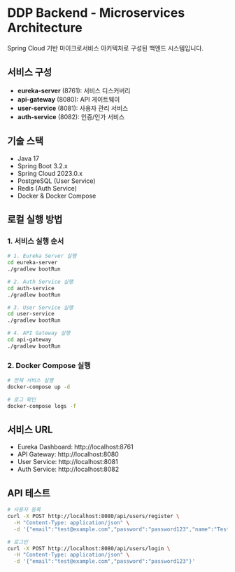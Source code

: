 # DDP Backend - Microservices Architecture

Spring Cloud 기반 마이크로서비스 아키텍처로 구성된 백엔드 시스템입니다.

## 서비스 구성

- **eureka-server** (8761): 서비스 디스커버리
- **api-gateway** (8080): API 게이트웨이 
- **user-service** (8081): 사용자 관리 서비스
- **auth-service** (8082): 인증/인가 서비스

## 기술 스택

- Java 17
- Spring Boot 3.2.x
- Spring Cloud 2023.0.x
- PostgreSQL (User Service)
- Redis (Auth Service)
- Docker & Docker Compose

## 로컬 실행 방법

### 1. 서비스 실행 순서
```bash
# 1. Eureka Server 실행
cd eureka-server
./gradlew bootRun

# 2. Auth Service 실행  
cd auth-service
./gradlew bootRun

# 3. User Service 실행
cd user-service
./gradlew bootRun

# 4. API Gateway 실행
cd api-gateway
./gradlew bootRun
```

### 2. Docker Compose 실행
```bash
# 전체 서비스 실행
docker-compose up -d

# 로그 확인
docker-compose logs -f
```

## 서비스 URL

- Eureka Dashboard: http://localhost:8761
- API Gateway: http://localhost:8080
- User Service: http://localhost:8081
- Auth Service: http://localhost:8082

## API 테스트

```bash
# 사용자 등록
curl -X POST http://localhost:8080/api/users/register \
  -H "Content-Type: application/json" \
  -d '{"email":"test@example.com","password":"password123","name":"Test User"}'

# 로그인
curl -X POST http://localhost:8080/api/users/login \
  -H "Content-Type: application/json" \
  -d '{"email":"test@example.com","password":"password123"}'
```